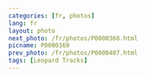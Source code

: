 ```yaml
---
categories: [fr, photos]
lang: fr
layout: photo
next_photo: /fr/photos/P0000368.html
picname: P0000369
prev_photo: /fr/photos/P0000407.html
tags: [Leopard Tracks]
---
```

